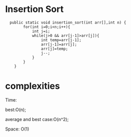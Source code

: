 # Insertion Sort

```
  public static void insertion_sort(int arr[],int n) {
        for(int i=0;i<n;i++){
            int j=i;
            while(j>0 && arr[j-1]>arr[j]){
                int temp=arr[j-1];
                arr[j-1]=arr[j];
                arr[j]=temp;
                j--;
            }
        }
    }
```

# complexities

Time:

best:O(n);

average and best case:O(n^2);

Space:
O(1)

